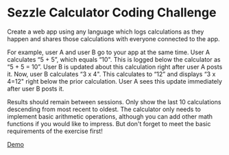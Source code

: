 # Sezzle Calculator Coding Challenge

Create a web app using any language which logs calculations as they happen and shares those calculations with everyone connected to the app.

For example, user A and user B go to your app at the same time. User A calculates “5 + 5”, which equals “10". This is logged below the calculator as “5 + 5 = 10”. User B is updated about this calculation right after user A posts it. Now, user B calculates “3 x 4". This calculates to “12” and displays “3 x 4=12" right below the prior calculation. User A sees this update immediately after user B posts it.

Results should remain between sessions. Only show the last 10 calculations descending from most recent to oldest. The calculator only needs to implement basic arithmetic operations, although you can add other math functions if you would like to impress. But don't forget to meet the basic requirements of the exercise first!

[Demo](https://gzheng0214sezzlecalculator.herokuapp.com/)

